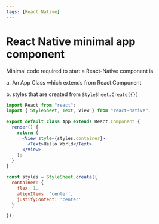 ```yaml
---
tags: [React Native]
---
```


# React Native minimal app component

Minimal code required to start a React-Native component is

a. An App Class which extends from React.Component

b. styles that are created from `StyleSheet.Create({})`
<!--truncate-->

```jsx
import React from "react";
import { StyleSheet, Text, View } from "react-native";

export default class App extends React.Component {
  render() {
    return (
      <View style={styles.container}>
        <Text>Hello World</Text>
      </View>
    );
  }
}

const styles = StyleSheet.create({
  container: {
    flex: 1,
    alignItems: 'center',
    justifyContent: 'center'
  }

});
```
